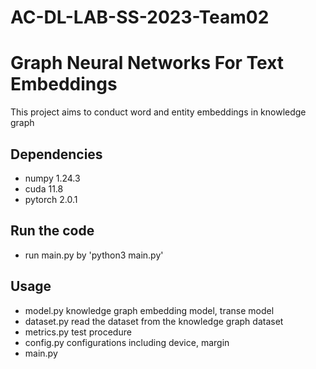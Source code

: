 # AC-DL-LAB-SS-2023-Team02
# Graph Neural Networks For Text Embeddings

This project aims to conduct word and entity embeddings in knowledge graph

## Dependencies

- numpy 1.24.3
- cuda 11.8
- pytorch 2.0.1

## Run the code

- run main.py by 'python3 main.py'

## Usage

- model.py    knowledge graph embedding model, transe model
- dataset.py  read the dataset from the knowledge graph dataset
- metrics.py  test procedure
- config.py   configurations including device, margin
- main.py     





